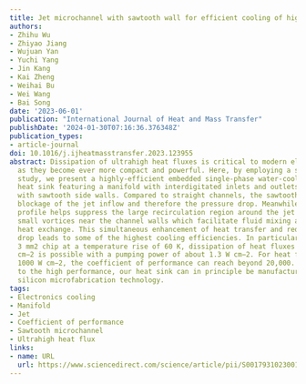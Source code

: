 ```yaml
---
title: Jet microchannel with sawtooth wall for efficient cooling of high-power electronics
authors:
- Zhihu Wu
- Zhiyao Jiang
- Wujuan Yan
- Yuchi Yang
- Jin Kang
- Kai Zheng
- Weihai Bu
- Wei Wang
- Bai Song
date: '2023-06-01'
publication: "International Journal of Heat and Mass Transfer"
publishDate: '2024-01-30T07:16:36.376348Z'
publication_types:
- article-journal
doi: 10.1016/j.ijheatmasstransfer.2023.123955
abstract: Dissipation of ultrahigh heat fluxes is critical to modern electronic chips
  as they become ever more compact and powerful. Here, by employing a systematic numerical
  study, we present a highly-efficient embedded single-phase water-cooled silicon
  heat sink featuring a manifold with interdigitated inlets and outlets and jet microchannels
  with sawtooth side walls. Compared to straight channels, the sawtooth walls reduce
  blockage of the jet inflow and therefore the pressure drop. Meanwhile, the sawtooth
  profile helps suppress the large recirculation region around the jet inlet and generate
  small vortices near the channel walls which facilitate fluid mixing and enhance
  heat exchange. This simultaneous enhancement of heat transfer and reduction of pressure
  drop leads to some of the highest cooling efficiencies. In particular, for a 3 ×
  3 mm2 chip at a temperature rise of 60 K, dissipation of heat fluxes over 2100 W
  cm−2 is possible with a pumping power of about 1.3 W cm−2. For heat fluxes around
  1000 W cm−2, the coefficient of performance can reach beyond 20,000. In addition
  to the high performance, our heat sink can in principle be manufactured via standard
  silicon microfabrication technology.
tags:
- Electronics cooling
- Manifold
- Jet
- Coefficient of performance
- Sawtooth microchannel
- Ultrahigh heat flux
links:
- name: URL
  url: https://www.sciencedirect.com/science/article/pii/S0017931023001102
---
```

